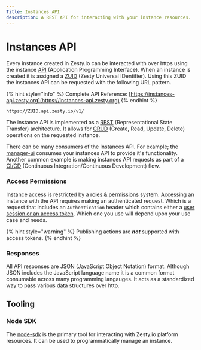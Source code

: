 ```yaml
---
Title: Instances API
description: A REST API for interacting with your instance resources.
---
```


# Instances API

Every instance created in Zesty.io can be interacted with over https using the instance [API](https://en.wikipedia.org/wiki/Application_programming_interface) \(Application Programming Interface\). When an instance is created it is assigned a [ZUID](https://github.com/zesty-io/zuid-specification) \(Zesty Universal IDentifier\). Using this ZUID the instances API can be requested with the following URL pattern.

{% hint style="info" %}
Complete API Reference: [https://instances-api.zesty.org](https://instances-api.zesty.org)
{% endhint %}

```text
https://ZUID.api.zesty.io/v1/
```

The instance API is implemented as a [REST](https://restfulapi.net/) \(Representational State Transfer\) architecture. It allows for [CRUD](https://en.wikipedia.org/wiki/Create,_read,_update_and_delete) \(Create, Read, Update, Delete\) operations on the requested instance.

There can be many consumers of the Instances API. For example; the [manager-ui](https://zesty.org/services/manager-ui) consumes your instances API to provide it's functionality. Another common example is making instances API requests as part of a [CI/CD](https://en.wikipedia.org/wiki/Continuous_integration) \(Continuous Integration/Continuous Development\) flow.

### Access Permissions

Instance access is restricted by a [roles & permissions](https://zesty.org/getting-started/roles-and-permissions) system. Accessing an instance with the API requires making an authenticated request. Which is a request that includes an `Authentication` header which contains either a [user session or an access token](https://zesty.org/apis/auth-api). Which one you use will depend upon your use case and needs.

{% hint style="warning" %}
Publishing actions are _**not**_ supported with access tokens.
{% endhint %}

### Responses

All API responses are [JSON](https://www.json.org/json-en.html) \(JavaScript Object Notation\) format. Although JSON includes the JavaScript language name it is a common format consumable across many programming langauges. It acts as a standardized way to pass various data structures over http.

## Tooling

### Node SDK

The [node-sdk](https://www.npmjs.com/package/@zesty-io/sdk) is the primary tool for interacting with Zesty.io platform resources. It can be used to programmatically manage an instance.

